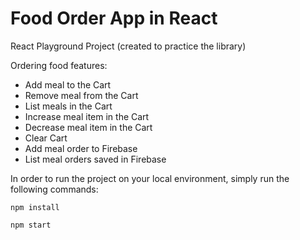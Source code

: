 # Food Order App in React

React Playground Project (created to practice the library)

Ordering food features:
- Add meal to the Cart
- Remove meal from the Cart
- List meals in the Cart
- Increase meal item in the Cart
- Decrease meal item in the Cart
- Clear Cart
- Add meal order to Firebase
- List meal orders saved in Firebase

In order to run the project on your local environment, simply run the following commands:

`npm install`

`npm start`

